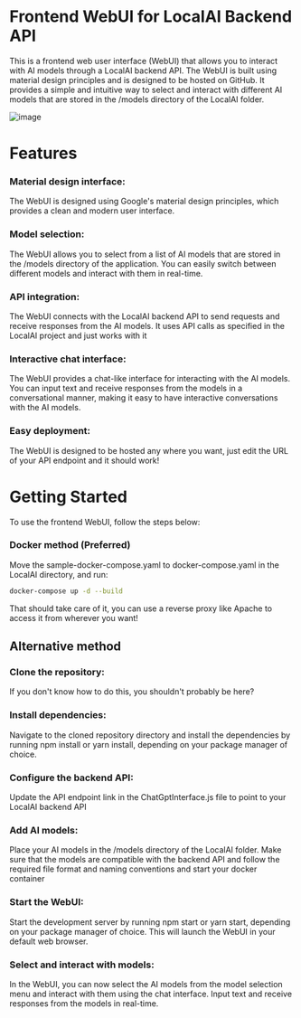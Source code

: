# Frontend WebUI for LocalAI Backend API
This is a frontend web user interface (WebUI) that allows you to interact with AI models through a LocalAI backend API. The WebUI is built using material design principles and is designed to be hosted on GitHub. It provides a simple and intuitive way to select and interact with different AI models that are stored in the /models directory of the LocalAI folder.

![image](https://user-images.githubusercontent.com/42107491/234082693-66c0781f-28eb-4bf6-aa1d-bc722723b114.png)


# Features
### Material design interface: 
The WebUI is designed using Google's material design principles, which provides a clean and modern user interface.

### Model selection: 
The WebUI allows you to select from a list of AI models that are stored in the /models directory of the application. You can easily switch between different models and interact with them in real-time.

### API integration: 
The WebUI connects with the LocalAI backend API to send requests and receive responses from the AI models. It uses API calls as specified in the LocalAI project and just works with it

### Interactive chat interface: 
The WebUI provides a chat-like interface for interacting with the AI models. You can input text and receive responses from the models in a conversational manner, making it easy to have interactive conversations with the AI models.

### Easy deployment: 
The WebUI is designed to be hosted any where you want, just edit the URL of your API endpoint and it should work!

# Getting Started
To use the frontend WebUI, follow the steps below:

### Docker method (Preferred)
Move the sample-docker-compose.yaml to docker-compose.yaml in the LocalAI directory, and run:
```bash
docker-compose up -d --build
```
That should take care of it, you can use a reverse proxy like Apache to access it from wherever you want!

## Alternative method

### Clone the repository: 
If you don't know how to do this, you shouldn't probably be here?

### Install dependencies: 
Navigate to the cloned repository directory and install the dependencies by running npm install or yarn install, depending on your package manager of choice.

### Configure the backend API: 
Update the API endpoint link in the ChatGptInterface.js file to point to your LocalAI backend API

### Add AI models: 
Place your AI models in the /models directory of the LocalAI folder. Make sure that the models are compatible with the backend API and follow the required file format and naming conventions and start your docker container

### Start the WebUI: 
Start the development server by running npm start or yarn start, depending on your package manager of choice. This will launch the WebUI in your default web browser.

### Select and interact with models: 
In the WebUI, you can now select the AI models from the model selection menu and interact with them using the chat interface. Input text and receive responses from the models in real-time.
